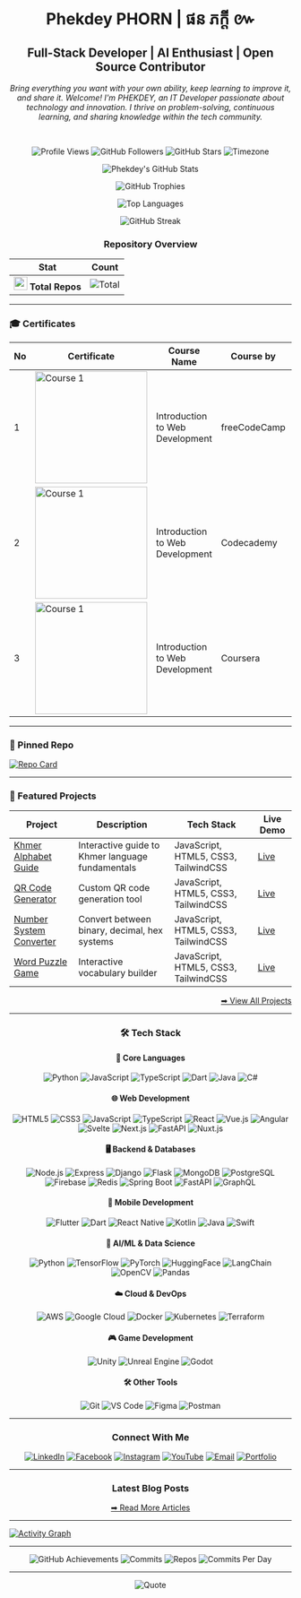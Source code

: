 <div align="center"><h1>Phekdey PHORN | ផន ភក្ដី ៚</h1></div>

<h2 align="center">Full-Stack Developer | AI Enthusiast | Open Source Contributor</h2>

<i><p align="center">
  Bring everything you want with your own ability, keep learning to improve it, and share it. Welcome! I'm PHEKDEY, an IT Developer passionate about technology and innovation. I thrive on problem-solving, continuous learning, and sharing knowledge within the tech community.
</p></i>
<br>

<div align="center">
  
  ![Profile Views](https://komarev.com/ghpvc/?username=phekdey770&label=Profile+Views&color=20C20E&style=flat-square)
  ![GitHub Followers](https://img.shields.io/github/followers/phekdey770?label=Followers&style=social)
  ![GitHub Stars](https://img.shields.io/github/stars/phekdey770?label=Stars&style=social)
  ![Timezone](https://img.shields.io/badge/timezone-GMT%2B7%20(Cambodia)-blue)
  
</div>


<div align="center">

  ![Phekdey's GitHub Stats](https://github-readme-stats.vercel.app/api?username=phekdey770&show_icons=true&theme=dark&hide_border=true&include_all_commits=true&count_private=true&bg_color=0D1117&title_color=20C20E&icon_color=20C20E&text_color=FFFFFF)

  ![GitHub Trophies](https://github-profile-trophy.vercel.app/?username=phekdey770&theme=darkhub&no-frame=true&title=Commit,Stars,Followers,PullRequest,Issues&column=3)
  
  ![Top Languages](https://github-readme-stats.vercel.app/api/top-langs/?username=phekdey770&layout=compact&theme=dark&hide_border=true&bg_color=0D1117&title_color=20C20E&text_color=FFFFFF)
  
  ![GitHub Streak](https://streak-stats.demolab.com/?user=phekdey770&theme=dark&hide_border=true&background=0D1117&stroke=20C20E&ring=20C20E&fire=20C20E&currStreakNum=FFFFFF&sideNums=FFFFFF&currStreakLabel=FFFFFF&sideLabels=FFFFFF&dates=FFFFFF)
  
  

  
  ### Repository Overview
  
  | Stat | Count |
  |------|-------|
  | <img src="https://cdn.jsdelivr.net/gh/devicons/devicon/icons/github/github-original.svg" width="24"/> **Total Repos** | ![Total](https://badges.pufler.dev/repos/phekdey770?color=20C20E) |

</div>

---

### 🎓 Certificates

<table>
  <thead>
    <tr>
      <th>No</th>
      <th>Certificate</th>
      <th>Course Name</th>
      <th>Course by</th>
      <th>Completed Date</th>
      <th>Year</th>
    </tr>
  </thead>
  <tbody>
    <tr>
      <td>1</td>
      <td>
        <img src="https://example.com/certificate1.png" alt="Course 1" width="200"/>
      </td>
      <td>
        Introduction to Web Development
      </td>
      <td>freeCodeCamp</td>
      <td>2024-06-15</td>
      <td>2024</td>
    </tr>
    <tr>
      <td>2</td>
      <td>
        <img src="https://example.com/certificate1.png" alt="Course 1" width="200"/>
      </td>
      <td>
        Introduction to Web Development
      </td>
      <td>Codecademy</td>
      <td>2024-08-10</td>
      <td>2024</td>
    </tr>
    <tr>
      <td>3</td>
      <td>
        <img src="https://example.com/certificate1.png" alt="Course 1" width="200"/>
      </td>
      <td>
        Introduction to Web Development
      </td>
      <td>Coursera</td>
      <td>2025-01-12</td>
      <td>2025</td>
    </tr>
  </tbody>
</table>

---

### 📌 Pinned Repo
[![Repo Card](https://github-readme-stats.vercel.app/api/pin/?username=phekdey770&repo=phekdey770&theme=dark&hide_border=true&bg_color=0D1117&title_color=20C20E&text_color=FFFFFF)](https://github.com/phekdey770/phekdey770)

---

### 🚀 Featured Projects

| Project | Description | Tech Stack | Live Demo |
|---------|-------------|------------|-----------|
| [Khmer Alphabet Guide](https://phekdey-khmer-alphabet-guide.netlify.app/) | Interactive guide to Khmer language fundamentals | JavaScript, HTML5, CSS3, TailwindCSS | [Live](https://phekdey-khmer-alphabet-guide.netlify.app/) |
| [QR Code Generator](https://phekdey-qr-code-generator.netlify.app/) | Custom QR code generation tool | JavaScript, HTML5, CSS3, TailwindCSS | [Live](https://phekdey-qr-code-generator.netlify.app/) |
| [Number System Converter](https://phekdey-number-system-converter.netlify.app/) | Convert between binary, decimal, hex systems | JavaScript, HTML5, CSS3, TailwindCSS | [Live](https://phekdey-number-system-converter.netlify.app/) |
| [Word Puzzle Game](https://phekdey-word-puzzle-game.netlify.app/) | Interactive vocabulary builder | JavaScript, HTML5, CSS3, TailwindCSS | [Live](https://phekdey-word-puzzle-game.netlify.app/) |

<div align="right">
  
  [➡ View All Projects](https://phekdey.netlify.app/#projects)
  
</div>

---

<div align="center">
  
  ### 🛠️ Tech Stack
  
  #### 📌 **Core Languages**
  ![Python](https://img.shields.io/badge/Python-3776AB?style=for-the-badge&logo=python&logoColor=white)
  ![JavaScript](https://img.shields.io/badge/JavaScript-F7DF1E?style=for-the-badge&logo=javascript&logoColor=black)
  ![TypeScript](https://img.shields.io/badge/TypeScript-3178C6?style=for-the-badge&logo=typescript&logoColor=white)
  ![Dart](https://img.shields.io/badge/Dart-0175C2?style=for-the-badge&logo=dart&logoColor=white)
  ![Java](https://img.shields.io/badge/Java-ED8B00?style=for-the-badge&logo=openjdk&logoColor=white)
  ![C#](https://img.shields.io/badge/C%23-239120?style=for-the-badge&logo=c-sharp&logoColor=white)

  
  #### 🌐 Web Development
  ![HTML5](https://img.shields.io/badge/-HTML5-E34F26?style=for-the-badge&logo=html5&logoColor=white)
  ![CSS3](https://img.shields.io/badge/-CSS3-1572B6?style=for-the-badge&logo=css3)
  ![JavaScript](https://img.shields.io/badge/-JavaScript-F7DF1E?style=for-the-badge&logo=javascript&logoColor=black)
  ![TypeScript](https://img.shields.io/badge/-TypeScript-3178C6?style=for-the-badge&logo=typescript&logoColor=white)
  ![React](https://img.shields.io/badge/-React-61DAFB?style=for-the-badge&logo=react&logoColor=black)
  ![Vue.js](https://img.shields.io/badge/-Vue.js-4FC08D?style=for-the-badge&logo=vuedotjs&logoColor=white)
  ![Angular](https://img.shields.io/badge/-Angular-DD0031?style=for-the-badge&logo=angular&logoColor=white)
  ![Svelte](https://img.shields.io/badge/-Svelte-FF3E00?style=for-the-badge&logo=svelte&logoColor=white)
  ![Next.js](https://img.shields.io/badge/Next.js-000000?style=for-the-badge&logo=nextdotjs&logoColor=white)
  ![FastAPI](https://img.shields.io/badge/FastAPI-009688?style=for-the-badge&logo=fastapi&logoColor=white)
  ![Nuxt.js](https://img.shields.io/badge/-Nuxt.js-00DC82?style=for-the-badge&logo=nuxtdotjs&logoColor=white)

  
  #### 🖥️ Backend & Databases
  ![Node.js](https://img.shields.io/badge/-Node.js-339933?style=for-the-badge&logo=nodedotjs&logoColor=white)
  ![Express](https://img.shields.io/badge/-Express-000000?style=for-the-badge&logo=express&logoColor=white)
  ![Django](https://img.shields.io/badge/-Django-092E20?style=for-the-badge&logo=django&logoColor=white)
  ![Flask](https://img.shields.io/badge/-Flask-000000?style=for-the-badge&logo=flask&logoColor=white)
  ![MongoDB](https://img.shields.io/badge/-MongoDB-47A248?style=for-the-badge&logo=mongodb&logoColor=white)
  ![PostgreSQL](https://img.shields.io/badge/-PostgreSQL-4169E1?style=for-the-badge&logo=postgresql&logoColor=white)
  ![Firebase](https://img.shields.io/badge/Firebase-FFCA28?style=for-the-badge&logo=firebase&logoColor=black)
  ![Redis](https://img.shields.io/badge/Redis-DC382D?style=for-the-badge&logo=redis&logoColor=white)
  ![Spring Boot](https://img.shields.io/badge/-Spring_Boot-6DB33F?style=for-the-badge&logo=springboot&logoColor=white)
  ![FastAPI](https://img.shields.io/badge/-FastAPI-009688?style=for-the-badge&logo=fastapi&logoColor=white)
  ![GraphQL](https://img.shields.io/badge/-GraphQL-E10098?style=for-the-badge&logo=graphql&logoColor=white)

  
  #### 📱 Mobile Development
  ![Flutter](https://img.shields.io/badge/-Flutter-02569B?style=for-the-badge&logo=flutter&logoColor=white)
  ![Dart](https://img.shields.io/badge/Dart-0175C2?style=for-the-badge&logo=dart&logoColor=white)
  ![React Native](https://img.shields.io/badge/-React_Native-61DAFB?style=for-the-badge&logo=react&logoColor=black)
  ![Kotlin](https://img.shields.io/badge/-Kotlin-7F52FF?style=for-the-badge&logo=kotlin&logoColor=white)
  ![Java](https://img.shields.io/badge/Java-ED8B00?style=for-the-badge&logo=openjdk&logoColor=white)
  ![Swift](https://img.shields.io/badge/Swift-F05138?style=for-the-badge&logo=swift&logoColor=white)

  
  #### 🤖 AI/ML & Data Science
  ![Python](https://img.shields.io/badge/-Python-3776AB?style=for-the-badge&logo=python&logoColor=white)
  ![TensorFlow](https://img.shields.io/badge/TensorFlow-FF6F00?style=for-the-badge&logo=tensorflow&logoColor=white)
  ![PyTorch](https://img.shields.io/badge/PyTorch-EE4C2C?style=for-the-badge&logo=pytorch&logoColor=white)
  ![HuggingFace](https://img.shields.io/badge/HuggingFace-FFD21E?style=for-the-badge&logo=huggingface&logoColor=black)
  ![LangChain](https://img.shields.io/badge/LangChain-00A67D?style=for-the-badge&logo=langchain&logoColor=white)
  ![OpenCV](https://img.shields.io/badge/OpenCV-5C3EE8?style=for-the-badge&logo=opencv&logoColor=white)
  ![Pandas](https://img.shields.io/badge/-Pandas-150458?style=for-the-badge&logo=pandas&logoColor=white)

  
  #### ☁️ Cloud & DevOps
  ![AWS](https://img.shields.io/badge/-AWS-232F3E?style=for-the-badge&logo=amazonaws&logoColor=white)
  ![Google Cloud](https://img.shields.io/badge/Google_Cloud-4285F4?style=for-the-badge&logo=googlecloud&logoColor=white)
  ![Docker](https://img.shields.io/badge/Docker-2496ED?style=for-the-badge&logo=docker&logoColor=white)
  ![Kubernetes](https://img.shields.io/badge/Kubernetes-326CE5?style=for-the-badge&logo=kubernetes&logoColor=white)
  ![Terraform](https://img.shields.io/badge/Terraform-7B42BC?style=for-the-badge&logo=terraform&logoColor=white)

  
  #### 🎮 **Game Development**
  ![Unity](https://img.shields.io/badge/-Unity-000000?style=for-the-badge&logo=unity&logoColor=white)
  ![Unreal Engine](https://img.shields.io/badge/-Unreal_Engine-0E1128?style=for-the-badge&logo=unrealengine&logoColor=white)
  ![Godot](https://img.shields.io/badge/-Godot-478CBF?style=for-the-badge&logo=godotengine&logoColor=white)

  
  #### 🛠 **Other Tools**
  ![Git](https://img.shields.io/badge/Git-F05032?style=for-the-badge&logo=git&logoColor=white)
  ![VS Code](https://img.shields.io/badge/VS_Code-007ACC?style=for-the-badge&logo=visualstudiocode&logoColor=white)
  ![Figma](https://img.shields.io/badge/Figma-F24E1E?style=for-the-badge&logo=figma&logoColor=white)
  ![Postman](https://img.shields.io/badge/Postman-FF6C37?style=for-the-badge&logo=postman&logoColor=white)

</div>

---

<div align="center">

  ### Connect With Me
  
  [![LinkedIn](https://img.shields.io/badge/-LinkedIn-0A66C2?style=for-the-badge&logo=linkedin&logoColor=white)](https://www.linkedin.com/in/phekdey-phorn-3b67101aa/)
  [![Facebook](https://img.shields.io/badge/-Facebook-1877F2?style=for-the-badge&logo=facebook&logoColor=white)](https://www.facebook.com/phorn.phekdey.kh)
  [![Instagram](https://img.shields.io/badge/-Instagram-E4405F?style=for-the-badge&logo=instagram&logoColor=white)](https://www.instagram.com/ronin.khmer/)
  [![YouTube](https://img.shields.io/badge/-YouTube-FF0000?style=for-the-badge&logo=youtube&logoColor=white)](https://www.youtube.com/@phekdypheng2165)
  [![Email](https://img.shields.io/badge/-Email-D14836?style=for-the-badge&logo=gmail&logoColor=white)](mailto:phekdey.pheng99@gmail.com)
  [![Portfolio](https://img.shields.io/badge/-Portfolio-20C20E?style=for-the-badge&logo=google-chrome&logoColor=white)](https://phekdey.netlify.app/)
  
</div>

---

<div align="center">
  
  ### Latest Blog Posts
  
  [➡ Read More Articles](https://phekdey.netlify.app/#home)

</div>

---

[![Activity Graph](https://github-readme-activity-graph.vercel.app/graph?username=phekdey770&bg_color=0D1117&color=20C20E&line=20C20E&point=FFFFFF&area=true&hide_border=true)](https://github.com/phekdey770)

---

<div align="center">
  
  ![GitHub Achievements](https://github-profile-summary-cards.vercel.app/api/cards/profile-details?username=phekdey770&theme=github_dark)
  ![Commits](https://github-profile-summary-cards.vercel.app/api/cards/productive-time?username=phekdey770&theme=github_dark)
  ![Repos](https://github-profile-summary-cards.vercel.app/api/cards/repos-per-language?username=phekdey770&theme=github_dark)
  ![Commits Per Day](https://github-profile-summary-cards.vercel.app/api/cards/stats?username=phekdey770&theme=github_dark)

</div>

---

<div align="center">
  
  ![Quote](https://quotes-github-readme.vercel.app/api?type=horizontal&theme=dark&quote=រៀនច្រើន+ចេះច្រើន+រៀនគ្មានថ្មៃបញ្ចប់&author=Phekdey+Phorn)
  
</div>
